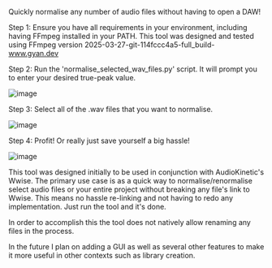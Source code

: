 Quickly normalise any number of audio files without having to open a DAW!

Step 1:
  Ensure you have all requirements in your environment, including having FFmpeg installed in your PATH.
  This tool was designed and tested using FFmpeg version 2025-03-27-git-114fccc4a5-full_build-www.gyan.dev

Step 2:
  Run the 'normalise_selected_wav_files.py' script.
  It will prompt you to enter your desired true-peak value.
  
![image](https://github.com/user-attachments/assets/d0fe1bba-cdfc-440c-9a94-ee947cb41951)

Step 3:
  Select all of the .wav files that you want to normalise.
  
![image](https://github.com/user-attachments/assets/880054dc-63e1-43ab-ad1e-75b32fd5d44b)

Step 4: 
  Profit! Or really just save yourself a big hassle!
  
  ![image](https://github.com/user-attachments/assets/880c9e77-02e6-4393-b824-18edfbdf7d77)

This tool was designed initially to be used in conjunction with AudioKinetic's Wwise. 
The primary use case is as a quick way to normalise/renormalise select audio files or your entire project without breaking any file's link to Wwise.
This means no hassle re-linking and not having to redo any implementation. Just run the tool and it's done.

In order to accomplish this the tool does not natively allow renaming any files in the process.

In the future I plan on adding a GUI as well as several other features to make it more useful in other contexts such as library creation.
